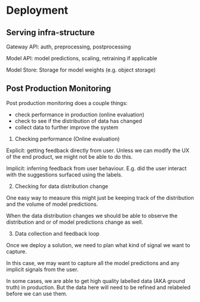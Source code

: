 # Deployment

## Serving infra-structure

Gateway API: auth, preprocessing, postprocessing 

Model API: model predictions, scaling, retraining if applicable

Model Store: Storage for model weights (e.g. object storage)

## Post Production Monitoring

Post production monitoring does a couple things:
- check performance in production (online evaluation)
- check to see if the distribution of data has changed
- collect data to further improve the system

1. Checking performance (Online evaluation)

Explicit: getting feedback directly from user. Unless we can modify the UX of the end product, we might not be able to do this.

Implicit: inferring feedback from user behaviour. E.g. did the user interact with the suggestions surfaced using the labels.

2. Checking for data distribution change

One easy way to measure this might just be keeping track of the distribution and the volume of model predictions.

When the data distribution changes we should be able to observe the distribution and or of model predictions change as well.

3. Data collection and feedback loop

Once we deploy a solution, we need to plan what kind of signal we want to capture.

In this case, we may want to capture all the model predictions and any implicit signals from the user.

In some cases, we are able to get high quality labelled data (AKA ground truth) in production. But the data here will need to be refined and relabeled before we can use them.
